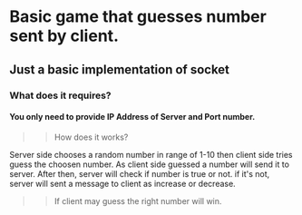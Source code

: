 # Basic game that guesses number sent by client.

## Just a basic implementation of socket

### What does it requires?
#### You only need to provide IP Address of Server and Port number.

>>How does it works?

Server side chooses a random number in range of 1-10 then client side tries guess the choosen number.
As client side guessed a number will send it to server. After then, server will check if number is true or not.
if it's not, server will sent a message to client as increase or decrease.
>> If client may guess the right number will win.


